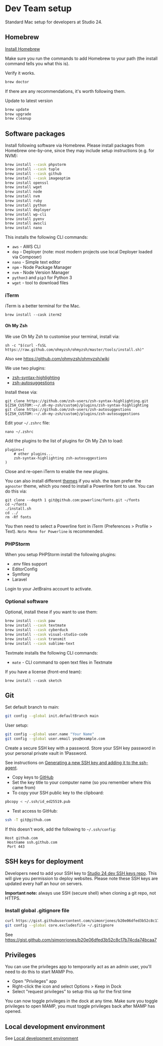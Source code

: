 # Dev Team setup 

Standard Mac setup for developers at Studio 24.

## Homebrew

[Install Homebrew](https://brew.sh)

Make sure you run the commands to add Homebrew to your path (the install command tells you what this is).

Verify it works.

```bash
brew doctor
```

If there are any recommendations, it's worth following them.

Update to latest version

```bash
brew update
brew upgrade
brew cleanup
```  

## Software packages

Install following software via Homebrew. Please install packages from Homebrew one-by-one, since they may include setup instructions (e.g. for NVM):

```bash
brew install --cask phpstorm
brew install --cask tuple
brew install --cask github
brew install --cask imageoptim
brew install openssl
brew install wget
brew install node
brew install nvm
brew install ruby
brew install python
brew install deployer
brew install wp-cli
brew install pyenv
brew install awscli
brew install nano
```

This installs the following CLI commands:

* `aws` - AWS CLI
* `dep` - Deployer (note: most modern projects use local Deployer loaded via Composer)
* `nano` - Simple text editor
* `npm` - Node Package Manager
* `nvm` - Node Version Manager
* `python3` and `pip3` for Python 3  
* `wget` - tool to download files

### iTerm 

iTerm is a better terminal for the Mac.

```
brew install --cask iterm2
```

#### Oh My Zsh

We use Oh My Zsh to customise your terminal, install via:

```
sh -c "$(curl -fsSL https://raw.github.com/ohmyzsh/ohmyzsh/master/tools/install.sh)"
```

Also see https://github.com/ohmyzsh/ohmyzsh/wiki

We use two plugins:

* [zsh-syntax-highlighting](https://github.com/zsh-users/zsh-syntax-highlighting/blob/master/INSTALL.md#oh-my-zsh)
* [zsh-autosuggestions](https://github.com/zsh-users/zsh-autosuggestions/blob/master/INSTALL.md#oh-my-zsh)

Install these via:

```
git clone https://github.com/zsh-users/zsh-syntax-highlighting.git ${ZSH_CUSTOM:-~/.oh-my-zsh/custom}/plugins/zsh-syntax-highlighting
git clone https://github.com/zsh-users/zsh-autosuggestions ${ZSH_CUSTOM:-~/.oh-my-zsh/custom}/plugins/zsh-autosuggestions
```

Edit your `~/.zshrc` file:

```
nano ~/.zshrc
```

Add the plugins to the list of plugins for Oh My Zsh to load:

```
plugins=( 
    # other plugins...
    zsh-syntax-highlighting zsh-autosuggestions
)
```

Close and re-open iTerm to enable the new plugins.

You can also install different [themes](https://github.com/ohmyzsh/ohmyzsh/wiki/Themes) if you wish. the team prefer the 
`agnoster` theme, which you need to install a Powerline font to use. You can do this via:

```
git clone --depth 1 git@github.com:powerline/fonts.git ~/fonts
cd ~/fonts
./install.sh
cd ../
rm -Rf fonts
```

You then need to select a Powerline font in iTerm (Preferences > Profile > Text). `Noto Mono for Powerline` is recommended.

### PHPStorm

When you setup PHPStorm install the following plugins:

* .env files support
* EditorConfig
* Symfony 
* Laravel

Login to your JetBrains account to activate.

### Optional software

Optional, install these if you want to use them:

```bash
brew install --cask paw
brew install --cask textmate
brew install --cask cyberduck
brew install --cask visual-studio-code
brew install --cask transmit
brew install --cask sublime-text
```

Textmate installs the following CLI commands:

* `mate` - CLI command to open text files in Textmate

If you have a license (front-end team):

```
brew install --cask sketch
```

## Git

Set default branch to main:

```bash
git config --global init.defaultBranch main
```

User setup: 

```bash
git config --global user.name "Your Name"
git config --global user.email you@example.com
```

Create a secure SSH key with a password. Store your SSH key password in your personal private vault in 1Password.

See instructions on [Generating a new SSH key and adding it to the ssh-agent](https://help.github.com/en/github/authenticating-to-github/generating-a-new-ssh-key-and-adding-it-to-the-ssh-agent).

* Copy keys to [GitHub](https://github.com/settings/keys)
* Set the key title to your computer name (so you remember where this came from)
* To copy your SSH public key to the clipboard:

```bash
pbcopy < ~/.ssh/id_ed25519.pub
```

* Test access to GitHub:

```bash
ssh -T git@github.com
```

If this doesn't work, add the following to `~/.ssh/config`:

```
Host github.com
 Hostname ssh.github.com
 Port 443
```

## SSH keys for deployment
Developers need to add your SSH key to [Studio 24 dev SSH keys repo](https://github.com/studio24/ssh-keys). This will give you permission to deploy websites. Please note these SSH keys are updated every half an hour on servers.

**Important note:** always use SSH (secure shell) when cloning a git repo, not HTTPS.

### Install global .gitignore file

```bash
curl https://gist.githubusercontent.com/simonrjones/b20e06dfed3b52c8c17b74cda74bcaa7/raw/b78800019c9c0dfdd0f815edacc06fc37e02bad3/.gitignore > ~/.gitignore 
git config --global core.excludesfile ~/.gitignore
```

See https://gist.github.com/simonrjones/b20e06dfed3b52c8c17b74cda74bcaa7

## Privileges

You can use the privileges app to temporarily act as an admin user, you'll need to do this to start MAMP Pro.

* Open "Privileges" app
* Right-click the icon and select Options > Keep in Dock
* Select "request privileges" to setup this up for the first time

You can now toggle privileges in the dock at any time. Make sure you toggle privileges to open MAMP, you must toggle privileges back after MAMP has opened.

## Local development environment

See [Local development environment](local-development.md)